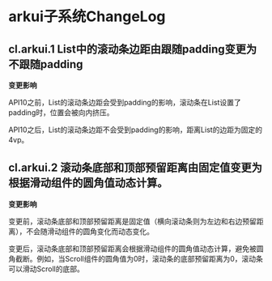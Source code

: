 # arkui子系统ChangeLog

## cl.arkui.1 List中的滚动条边距由跟随padding变更为不跟随padding

**变更影响**

API10之前，List的滚动条边距会受到padding的影响，滚动条在List设置了padding时，位置会被向内挤压。

API10之后，List的滚动条边距不会受到padding的影响，距离List的边距为固定的4vp。

## cl.arkui.2 滚动条底部和顶部预留距离由固定值变更为根据滑动组件的圆角值动态计算。

**变更影响**

变更前，滚动条底部和顶部预留距离是固定值（横向滚动条则为左边和右边预留距离），不会随滑动组件的圆角变化而动态变化。

变更后，滚动条底部和顶部预留距离会根据滑动组件的圆角值动态计算，避免被圆角截断。例如，当Scroll组件的圆角值为0时，滚动条的底部预留距离为0，滚动条可以滑动Scroll的底部。